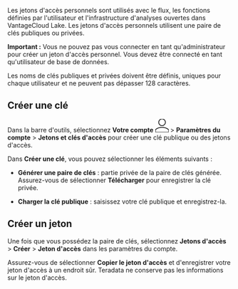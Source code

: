 Les jetons d'accès personnels sont utilisés avec le flux, les fonctions définies par l'utilisateur et l'infrastructure d'analyses ouvertes dans VantageCloud Lake. Les jetons d'accès personnels utilisent une paire de clés publiques ou privées.

**Important :** Vous ne pouvez pas vous connecter en tant qu'administrateur pour créer un jeton d'accès personnel. Vous devez être connecté en tant qu'utilisateur de base de données.

Les noms de clés publiques et privées doivent être définis, uniques pour chaque utilisateur et ne peuvent pas dépasser 128 caractères.

Créer une clé
-------------

Dans la barre d'outils, sélectionnez **Votre compte** ![Person](Images/mci1652327190262.svg) \> **Paramètres du compte** \> **Jetons et clés d'accès** pour créer une clé publique ou des jetons d'accès.

Dans **Créer une clé**, vous pouvez sélectionner les éléments suivants :

-   **Générer une paire de clés** : partie privée de la paire de clés générée. Assurez-vous de sélectionner **Télécharger** pour enregistrer la clé privée.

-   **Charger la clé publique** : saisissez votre clé publique et enregistrez-la.

Créer un jeton
--------------

Une fois que vous possédez la paire de clés, sélectionnez **Jetons d'accès** \> **Créer** \> **Jeton d'accès** dans les paramètres du compte.

Assurez-vous de sélectionner **Copier le jeton d'accès** et d'enregistrer votre jeton d'accès à un endroit sûr. Teradata ne conserve pas les informations sur le jeton d'accès.

